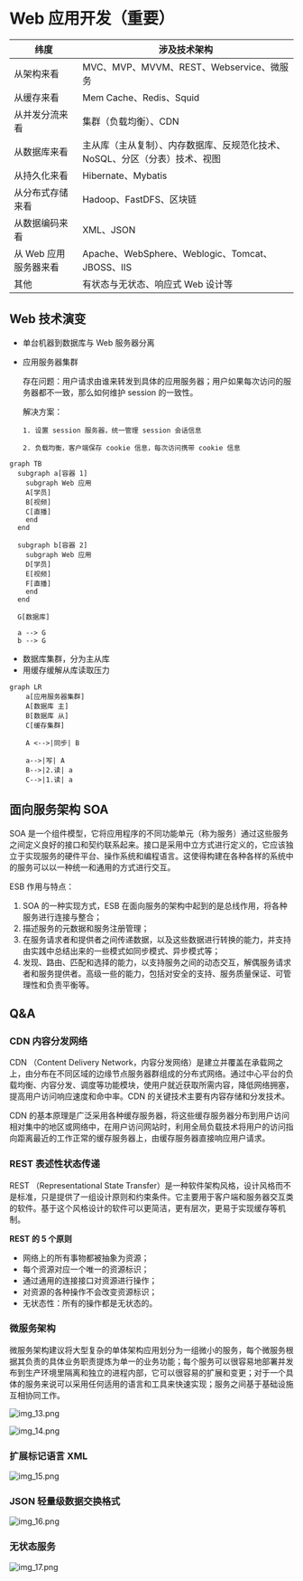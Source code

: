 # Web 应用开发（重要）

| 纬度|涉及技术架构|
|--|--|
| 从架构来看 | MVC、MVP、MVVM、REST、Webservice、微服务 |
|从缓存来看|Mem Cache、Redis、Squid|
|从并发分流来看|集群（负载均衡）、CDN|
|从数据库来看|主从库（主从复制）、内存数据库、反规范化技术、NoSQL、分区（分表）技术、视图|
|从持久化来看|Hibernate、Mybatis|
|从分布式存储来看|Hadoop、FastDFS、区块链|
|从数据编码来看|XML、JSON|
|从 Web 应用服务器来看|Apache、WebSphere、Weblogic、Tomcat、JBOSS、IIS|
|其他|有状态与无状态、响应式 Web 设计等|

## Web 技术演变

* 单台机器到数据库与 Web 服务器分离
* 应用服务器集群

    存在问题：用户请求由谁来转发到具体的应用服务器；用户如果每次访问的服务器都不一致，那么如何维护 session 的一致性。

    解决方案：

      1. 设置 session 服务器，统一管理 session 会话信息

      2. 负载均衡，客户端保存 cookie 信息，每次访问携带 cookie 信息

```mermaid
graph TB
  subgraph a[容器 1]
    subgraph Web 应用
    A[学员]
    B[视频]
    C[直播]
    end
  end
  
  subgraph b[容器 2]
    subgraph Web 应用
    D[学员]
    E[视频]
    F[直播]
    end
  end
  
  G[数据库]
  
  a --> G
  b --> G

```

* 数据库集群，分为主从库
* 用缓存缓解从库读取压力

```mermaid
graph LR
    a[应用服务器集群]
    A[数据库 主]
    B[数据库 从]
    C[缓存集群]
    
    A <-->|同步| B
    
    a-->|写| A
    B-->|2.读| a
    C-->|1.读| a
```

## 面向服务架构 SOA

SOA 是一个组件模型，它将应用程序的不同功能单元（称为服务）通过这些服务之间定义良好的接口和契约联系起来。接口是采用中立方式进行定义的，它应该独立于实现服务的硬件平台、操作系统和编程语言。这使得构建在各种各样的系统中的服务可以以一种统一和通用的方式进行交互。

ESB 作用与特点：

1. SOA 的一种实现方式，ESB 在面向服务的架构中起到的是总线作用，将各种服务进行连接与整合；
2. 描述服务的元数据和服务注册管理；
3. 在服务请求者和提供者之间传递数据，以及这些数据进行转换的能力，并支持由实践中总结出来的一些模式如同步模式、异步模式等；
4. 发现、路由、匹配和选择的能力，以支持服务之间的动态交互，解偶服务请求者和服务提供者。高级一些的能力，包括对安全的支持、服务质量保证、可管理性和负责平衡等。

## Q&A

### CDN 内容分发网络

CDN （Content Delivery Network，内容分发网络）是建立并覆盖在承载网之上，由分布在不同区域的边缘节点服务器群组成的分布式网络。通过中心平台的负载均衡、内容分发、调度等功能模块，使用户就近获取所需内容，降低网络拥塞，提高用户访问响应速度和命中率。CDN 的关键技术主要有内容存储和分发技术。

CDN 的基本原理是广泛采用各种缓存服务器，将这些缓存服务器分布到用户访问相对集中的地区或网络中，在用户访问网站时，利用全局负载技术将用户的访问指向距离最近的工作正常的缓存服务器上，由缓存服务器直接响应用户请求。

### REST 表述性状态传递

REST （Representational State Transfer）是一种软件架构风格，设计风格而不是标准，只是提供了一组设计原则和约束条件。它主要用于客户端和服务器交互类的软件。基于这个风格设计的软件可以更简洁，更有层次，更易于实现缓存等机制。

**REST 的 5 个原则**

* 网络上的所有事物都被抽象为资源；
* 每个资源对应一个唯一的资源标识；
* 通过通用的连接接口对资源进行操作；
* 对资源的各种操作不会改变资源标识；
* 无状态性：所有的操作都是无状态的。

### 微服务架构

微服务架构建议将大型复杂的单体架构应用划分为一组微小的服务，每个微服务根据其负责的具体业务职责提炼为单一的业务功能；每个服务可以很容易地部署并发布到生产环境里隔离和独立的进程内部，它可以很容易的扩展和变更；对于一个具体的服务来说可以采用任何适用的语言和工具来快速实现；服务之间基于基础设施互相协同工作。

![img_13.png](images/image-51.png)

![img_14.png](images/image-52.png)

### 扩展标记语言 XML

![img_15.png](images/image-53.png)

### JSON 轻量级数据交换格式

![img_16.png](images/image-54.png)

### 无状态服务

![img_17.png](images/image-55.png)